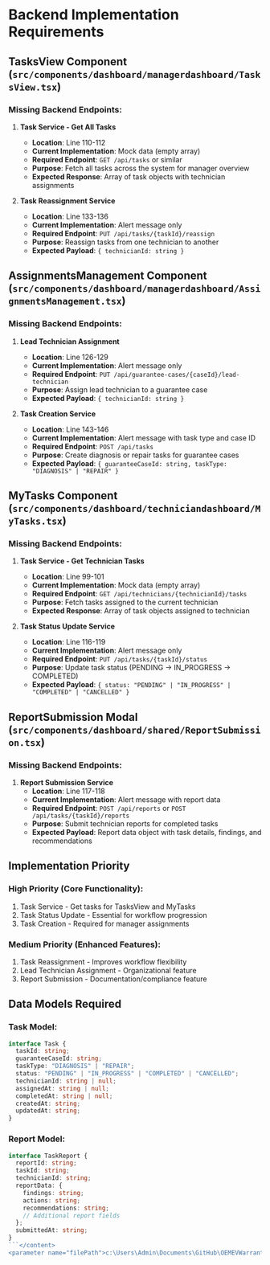 # Backend Implementation Requirements

## TasksView Component (`src/components/dashboard/managerdashboard/TasksView.tsx`)

### Missing Backend Endpoints:

1. **Task Service - Get All Tasks**
   - **Location**: Line 110-112
   - **Current Implementation**: Mock data (empty array)
   - **Required Endpoint**: `GET /api/tasks` or similar
   - **Purpose**: Fetch all tasks across the system for manager overview
   - **Expected Response**: Array of task objects with technician assignments

2. **Task Reassignment Service**
   - **Location**: Line 133-136
   - **Current Implementation**: Alert message only
   - **Required Endpoint**: `PUT /api/tasks/{taskId}/reassign`
   - **Purpose**: Reassign tasks from one technician to another
   - **Expected Payload**: `{ technicianId: string }`

## AssignmentsManagement Component (`src/components/dashboard/managerdashboard/AssignmentsManagement.tsx`)

### Missing Backend Endpoints:

1. **Lead Technician Assignment**
   - **Location**: Line 126-129
   - **Current Implementation**: Alert message only
   - **Required Endpoint**: `PUT /api/guarantee-cases/{caseId}/lead-technician`
   - **Purpose**: Assign lead technician to a guarantee case
   - **Expected Payload**: `{ technicianId: string }`

2. **Task Creation Service**
   - **Location**: Line 143-146
   - **Current Implementation**: Alert message with task type and case ID
   - **Required Endpoint**: `POST /api/tasks`
   - **Purpose**: Create diagnosis or repair tasks for guarantee cases
   - **Expected Payload**: `{ guaranteeCaseId: string, taskType: "DIAGNOSIS" | "REPAIR" }`

## MyTasks Component (`src/components/dashboard/techniciandashboard/MyTasks.tsx`)

### Missing Backend Endpoints:

1. **Task Service - Get Technician Tasks**
   - **Location**: Line 99-101
   - **Current Implementation**: Mock data (empty array)
   - **Required Endpoint**: `GET /api/technicians/{technicianId}/tasks`
   - **Purpose**: Fetch tasks assigned to the current technician
   - **Expected Response**: Array of task objects assigned to technician

2. **Task Status Update Service**
   - **Location**: Line 116-119
   - **Current Implementation**: Alert message only
   - **Required Endpoint**: `PUT /api/tasks/{taskId}/status`
   - **Purpose**: Update task status (PENDING → IN_PROGRESS → COMPLETED)
   - **Expected Payload**: `{ status: "PENDING" | "IN_PROGRESS" | "COMPLETED" | "CANCELLED" }`

## ReportSubmission Modal (`src/components/dashboard/shared/ReportSubmission.tsx`)

### Missing Backend Endpoints:

1. **Report Submission Service**
   - **Location**: Line 117-118
   - **Current Implementation**: Alert message with report data
   - **Required Endpoint**: `POST /api/reports` or `POST /api/tasks/{taskId}/reports`
   - **Purpose**: Submit technician reports for completed tasks
   - **Expected Payload**: Report data object with task details, findings, and recommendations

## Implementation Priority

### High Priority (Core Functionality):
1. Task Service - Get tasks for TasksView and MyTasks
2. Task Status Update - Essential for workflow progression
3. Task Creation - Required for manager assignments

### Medium Priority (Enhanced Features):
1. Task Reassignment - Improves workflow flexibility
2. Lead Technician Assignment - Organizational feature
3. Report Submission - Documentation/compliance feature

## Data Models Required

### Task Model:
```typescript
interface Task {
  taskId: string;
  guaranteeCaseId: string;
  taskType: "DIAGNOSIS" | "REPAIR";
  status: "PENDING" | "IN_PROGRESS" | "COMPLETED" | "CANCELLED";
  technicianId: string | null;
  assignedAt: string | null;
  completedAt: string | null;
  createdAt: string;
  updatedAt: string;
}
```

### Report Model:
```typescript
interface TaskReport {
  reportId: string;
  taskId: string;
  technicianId: string;
  reportData: {
    findings: string;
    actions: string;
    recommendations: string;
    // Additional report fields
  };
  submittedAt: string;
}
```</content>
<parameter name="filePath">c:\Users\Admin\Documents\GitHub\OEMEVWarrantyManagementSystemWDP\BACKEND_IMPLEMENTATION_REQUIREMENTS.md